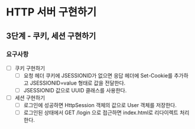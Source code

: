 # HTTP 서버 구현하기

## 3단계 - 쿠키, 세션 구현하기

### 요구사항
- [ ] 쿠키 구현하기
    - [ ] 요청 헤더 쿠키에 JSESSIONID가 없으면 응답 헤더에 Set-Cookie를 추가하고 JSESSIONID=value 형태로 값을 전달한다.
    - [ ] JSESSIONID 값으로 UUID 클래스를 사용한다.
    
- [ ] 세션 구현하기
    - [ ] 로그인에 성공하면 HttpSession 객체의 값으로 User 객체를 저장한다.
    - [ ] 로그인된 상태에서 GET /login 으로 접근하면 index.html로 리다이렉트 처리한다.
